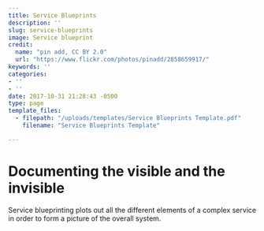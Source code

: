 ```yaml
---
title: Service Blueprints
description: ''
slug: service-blueprints
image: Service blueprint
credit:
  name: "pin add, CC BY 2.0"
  url: "https://www.flickr.com/photos/pinadd/2858659917/"
keywords: ''
categories:
- ''
- ''
date: 2017-10-31 21:28:43 -0500
type: page
template_files:
  - filepath: "/uploads/templates/Service Blueprints Template.pdf"
    filename: "Service Blueprints Template"

---
```

# Documenting the visible and the invisible

Service blueprinting plots out all the different elements of a complex service in order to form a picture of the overall system.

